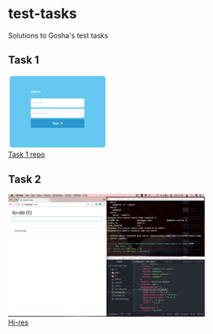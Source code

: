 # test-tasks
Solutions to Gosha's test tasks

## Task 1
<img src="https://github.com/ururualeksi/test-tasks/blob/master/task1/task1-screenshot.png" width="200"><br>
[Task 1 repo](https://github.com/ururualeksi/test-tasks/tree/master/task1)

## Task 2
<img src="https://github.com/ururualeksi/test-tasks/blob/master/task2.png" width="400"><br>
[Hi-res](https://github.com/ururualeksi/test-tasks/tree/master/task2.png)


